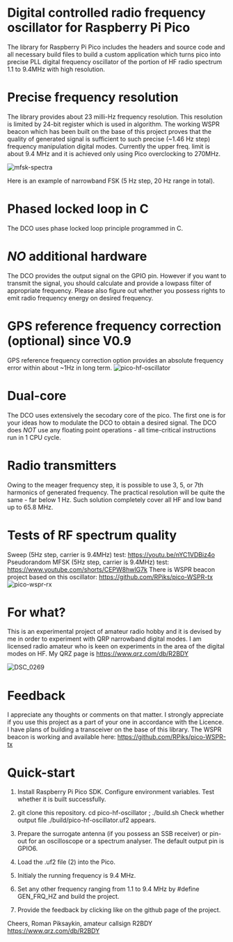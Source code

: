 # Digital controlled radio frequency oscillator for Raspberry Pi Pico 

The library for Raspberry Pi Pico includes the headers and source code and all 
necessary build files to build a custom application which turns pico into
precise PLL digital frequency oscillator of the portion of HF radio spectrum
1.1 to 9.4MHz with high resolution.

# Precise frequency resolution
The library provides about 23 milli-Hz frequency resolution. This resolution is limited by 24-bit register which is used in algorithm.
The working WSPR beacon which has been built on the base of this project proves that the quality of generated signal is sufficient to such precise (~1.46 Hz step) frequency manipulation digital modes.
Currently the upper freq. limit is about 9.4 MHz and it is achieved only using Pico overclocking to 270MHz.

![mfsk-spectra](https://github.com/RPiks/pico-hf-oscillator/assets/47501785/a8309813-8e77-407e-abfc-58cbd262c35c)

Here is an example of narrowband FSK (5 Hz step, 20 Hz range in total).

# Phased locked loop in C
The DCO uses phase locked loop principle programmed in C.

# *NO* additional hardware
The DCO provides the output signal on the GPIO pin. However if you want to
transmit the signal, you should calculate and provide a lowpass filter of
appropriate frequency. Please also figure out whether you possess rights
to emit radio frequency energy on desired frequency.

# GPS reference frequency correction (optional) since V0.9
GPS reference frequency correction option provides an absolute frequency error within about ~1Hz in long term.
![pico-hf-oscillator](https://github.com/RPiks/pico-hf-oscillator/assets/47501785/06700e39-6b5f-4a6a-828a-d1cfdd9418ce)

# Dual-core
The DCO uses extensively the secodary core of the pico. The first one is for
your ideas how to modulate the DCO to obtain a desired signal.
The DCO does *NOT* use any floating point operations - all time-critical 
instructions run in 1 CPU cycle.

# Radio transmitters
Owing to the meager frequency step, it is possible to use 3, 5, or 7th harmonics 
of generated frequency. The practical resolution will be quite the same - far
below 1 Hz. Such solution completely cover all HF and low band up to 65.8 MHz.

# Tests of RF spectrum quality
Sweep (5Hz step, carrier is 9.4MHz) test: https://youtu.be/nYC1VDBiz4o
Pseudorandom MFSK (5Hz step, carrier is 9.4MHz) test: https://www.youtube.com/shorts/CEPW8hwlG7k
There is WSPR beacon project based on this oscillator: https://github.com/RPiks/pico-WSPR-tx
![pico-wspr-rx](https://github.com/RPiks/pico-hf-oscillator/assets/47501785/013375d2-2d9d-439c-b221-e9c8ef3a8fb0)

# For what?
This is an experimental project of amateur radio hobby and it is devised by me 
in order to experiment with QRP narrowband digital modes.
I am licensed radio amateur who is keen on experiments in the area of the 
digital modes on HF. 
My QRZ page is https://www.qrz.com/db/R2BDY

![DSC_0269](https://github.com/RPiks/pico-hf-oscillator/assets/47501785/dfa3ae65-5ceb-46cb-a4ec-bf7b5defc5ec)

# Feedback
I appreciate any thoughts or comments on that matter.
I strongly appreciate if you use this project as a part of your one in accordance with the Licence.
I have plans of building a transceiver on the base of this library.
The WSPR beacon is working and available here: https://github.com/RPiks/pico-WSPR-tx

# Quick-start
1. Install Raspberry Pi Pico SDK. Configure environment variables. Test whether 
it is built successfully.

2. git clone this repository. cd pico-hf-oscillator ; ./build.sh
Check whether output file ./build/pico-hf-oscillator.uf2 appears.

3. Prepare the surrogate antenna (if you possess an SSB receiver) or pin-out
for an oscilloscope or a spectrum analyser. The default output pin is GPIO6.

4. Load the .uf2 file (2) into the Pico.

5. Initialy the running frequency is 9.4 MHz.

6. Set any other frequency ranging from 1.1 to 9.4 MHz by #define GEN_FRQ_HZ and build the project. 

7. Provide the feedback by clicking like on the github page of the project.


Cheers,
Roman Piksaykin, amateur callsign R2BDY
https://www.qrz.com/db/R2BDY
